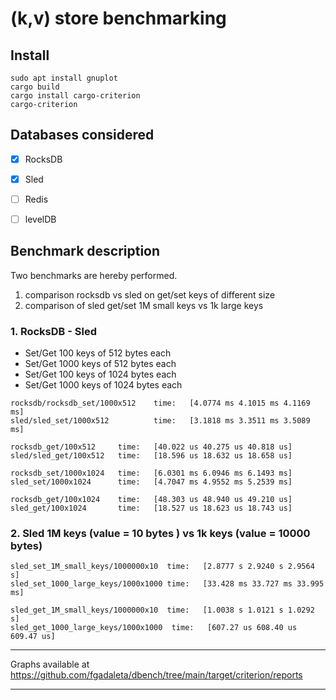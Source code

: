 # (k,v) store benchmarking

## Install

```
sudo apt install gnuplot
cargo build
cargo install cargo-criterion
cargo-criterion
```



## Databases considered
- [x] RocksDB
- [x] Sled
- [ ] Redis
- [ ] levelDB



## Benchmark description
Two benchmarks are hereby performed.

1. comparison rocksdb vs sled on get/set keys of different size
2. comparison of sled get/set 1M small keys vs 1k large keys


### 1. RocksDB - Sled

* Set/Get 100 keys of 512 bytes each
* Set/Get 1000 keys of 512 bytes each
* Set/Get 100 keys of 1024 bytes each
* Set/Get 1000 keys of 1024 bytes each



```
rocksdb/rocksdb_set/1000x512    time:   [4.0774 ms 4.1015 ms 4.1169 ms]
sled/sled_set/1000x512          time:   [3.1818 ms 3.3511 ms 3.5089 ms]

rocksdb_get/100x512     time:   [40.022 us 40.275 us 40.818 us]
sled/sled_get/100x512   time:   [18.596 us 18.632 us 18.658 us]

rocksdb_set/1000x1024   time:   [6.0301 ms 6.0946 ms 6.1493 ms]
sled_set/1000x1024      time:   [4.7047 ms 4.9552 ms 5.2539 ms]

rocksdb_get/100x1024    time:   [48.303 us 48.940 us 49.210 us]
sled_get/100x1024       time:   [18.527 us 18.623 us 18.743 us]
```

### 2. Sled 1M keys (value = 10 bytes ) vs 1k keys (value = 10000 bytes)
```
sled_set_1M_small_keys/1000000x10  time:   [2.8777 s 2.9240 s 2.9564 s]
sled_set_1000_large_keys/1000x1000 time:   [33.428 ms 33.727 ms 33.995 ms]

sled_get_1M_small_keys/1000000x10  time:   [1.0038 s 1.0121 s 1.0292 s]
sled_get_1000_large_keys/1000x1000  time:   [607.27 us 608.40 us 609.47 us]
```


---

Graphs available at https://github.com/fgadaleta/dbench/tree/main/target/criterion/reports

---